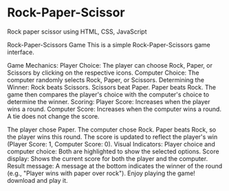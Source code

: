 # Rock-Paper-Scissor
Rock paper scissor using HTML, CSS, JavaScript

Rock-Paper-Scissors Game
This is a simple Rock-Paper-Scissors game interface.

Game Mechanics:
Player Choice: The player can choose Rock, Paper, or Scissors by clicking on the respective icons.
Computer Choice: The computer randomly selects Rock, Paper, or Scissors.
Determining the Winner:
Rock beats Scissors.
Scissors beat Paper.
Paper beats Rock.
The game then compares the player's choice with the computer's choice to determine the winner.
Scoring:
Player Score: Increases when the player wins a round.
Computer Score: Increases when the computer wins a round.
A tie does not change the score.


The player chose Paper.
The computer chose Rock.
Paper beats Rock, so the player wins this round.
The score is updated to reflect the player's win (Player Score: 1, Computer Score: 0).
Visual Indicators:
Player choice and computer choice: Both are highlighted to show the selected options.
Score display: Shows the current score for both the player and the computer.
Result message: A message at the bottom indicates the winner of the round (e.g., "Player wins with paper over rock").
Enjoy playing the game! download and play it.
